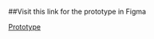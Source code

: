 ##Visit this link for the prototype in Figma

[Prototype](https://www.figma.com/proto/X8zAxXe8Cqsa6S7MBampSr/QuizVerse-Prototype?node-id=60%3A3&scaling=scale-down&page-id=0%3A1&starting-point-node-id=60%3A3&show-proto-sidebar=1)
